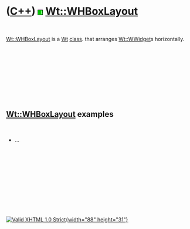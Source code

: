 



 

 

 

 

 

([C++](Cpp.htm)) ![Wt](PicWt.png) [Wt::WHBoxLayout](CppWHBoxLayout.htm)
=======================================================================

 

[Wt::WHBoxLayout](CppWHBoxLayout.htm) is a [Wt](CppWt.htm)
[class](CppClass.htm). that arranges [Wt::WWidget](CppWWidget.htm)s
horizontally.

 

 

 

 

 

[Wt::WHBoxLayout](CppWHBoxLayout.htm) examples
----------------------------------------------

 

-   ...

 

 

 

 

 





 

[![Valid XHTML 1.0 Strict](valid-xhtml10.png){width="88"
height="31"}](http://validator.w3.org/check?uri=referer)
